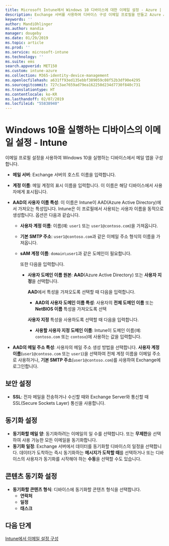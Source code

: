 ```yaml
---
title: Microsoft Intune에서 Windows 10 디바이스에 대한 이메일 설정 - Azure | Microsoft Docs
description: Exchange 서버를 사용하여 디바이스 구성 이메일 프로필을 만들고 Azure Active Directory에서 특성을 검색합니다. 또한 SSL을 사용하도록 설정하고 Microsoft Intune을 사용하여 Windows 10 디바이스에서 이메일 및 일정을 동기화할 수도 있습니다.
keywords: ''
author: MandiOhlinger
ms.author: mandia
manager: dougeby
ms.date: 01/29/2019
ms.topic: article
ms.prod: ''
ms.service: microsoft-intune
ms.technology: ''
ms.suite: ems
search.appverid: MET150
ms.custom: intune-azure
ms.collection: M365-identity-device-management
ms.openlocfilehash: a631ff93ed135ebbf389059c08f52b3df90e4295
ms.sourcegitcommit: 727c3ae7659ad79ea162250d234d7730f840c731
ms.translationtype: HT
ms.contentlocale: ko-KR
ms.lasthandoff: 02/07/2019
ms.locfileid: "55838940"
---
```

# <a name="email-profile-settings-for-devices-running-windows-10---intune"></a>Windows 10을 실행하는 디바이스의 이메일 설정 - Intune

이메일 프로필 설정을 사용하여 Windows 10을 실행하는 디바이스에서 메일 앱을 구성합니다.

- **메일 서버**: Exchange 서버의 호스트 이름을 입력합니다.
- **계정 이름**: 메일 계정의 표시 이름을 입력합니다. 이 이름은 해당 디바이스에서 사용자에게 표시됩니다.
- **AAD의 사용자 이름 특성**: 이 이름은 Intune이 AAD(Azure Active Directory)에서 가져오는 특성입니다. Intune은 이 프로필에서 사용되는 사용자 이름을 동적으로 생성합니다. 옵션은 다음과 같습니다.
  - **사용자 계정 이름**: 이름(예: `user1` 또는 `user1@contoso.com`)을 가져옵니다.
  - **기본 SMTP 주소**: `user1@contoso.com`과 같은 이메일 주소 형식의 이름을 가져옵니다.
  - **sAM 계정 이름**: `domain\user1`과 같은 도메인이 필요합니다.

    또한 다음을 입력합니다.  
    - **사용자 도메인 이름 원본**: **AAD**(Azure Active Directory) 또는 **사용자 지정**을 선택합니다.

      **AAD**에서 특성을 가져오도록 선택할 때 다음을 입력합니다.
      - **AAD의 사용자 도메인 이름 특성**: 사용자의 **전체 도메인 이름** 또는 **NetBIOS 이름** 특성을 가져오도록 선택

      **사용자 지정** 특성을 사용하도록 선택할 때 다음을 입력합니다.
      - **사용할 사용자 지정 도메인 이름**: Intune이 도메인 이름(예: `contoso.com` 또는 `contoso`)에 사용하는 값을 입력합니다.

- **AAD의 메일 주소 특성**: 사용자의 메일 주소 생성 방법을 선택합니다. **사용자 계정 이름**(`user1@contoso.com` 또는 `user1`)을 선택하여 전체 계정 이름을 이메일 주소로 사용하거나, **기본 SMTP 주소**(`user1@contoso.com`)를 사용하여 Exchange에 로그인합니다.

## <a name="security-settings"></a>보안 설정

- **SSL**: 전자 메일을 전송하거나 수신할 때와 Exchange Server와 통신할 때 SSL(Secure Sockets Layer) 통신을 사용합니다.

## <a name="synchronization-settings"></a>동기화 설정

- **동기화할 메일 양**: 동기화하려는 이메일의 일 수를 선택합니다. 또는 **무제한**을 선택하여 사용 가능한 모든 이메일을 동기화합니다.
- **동기화 일정**: Exchange 서버에서 데이터를 동기화할 디바이스의 일정을 선택합니다. 데이터가 도착하는 즉시 동기화하는 **메시지가 도착할 때**를 선택하거나 또는 디바이스의 사용자가 동기화를 시작해야 하는 **수동**을 선택할 수도 있습니다.

## <a name="content-sync-settings"></a>콘텐츠 동기화 설정

- **동기화할 콘텐츠 형식**: 디바이스에 동기화할 콘텐츠 형식을 선택합니다.
  - **연락처**
  - **일정**
  - **태스크**

## <a name="next-steps"></a>다음 단계
[Intune에서 이메일 설정 구성](email-settings-configure.md)
